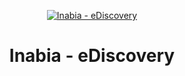 <p align="center">
    <a href="https://ediscovery.inabia.ai/login" title="ediscovery.inabia.ai">
        <img src="https://ediscovery.inabia.ai/images/inabia_ai_logo.pngg" alt="Inabia - eDiscovery">
    </a>
</p>
<h1 align="center">
    <b>Inabia - eDiscovery</b>
    <br>
</h1>
<div align="center">
